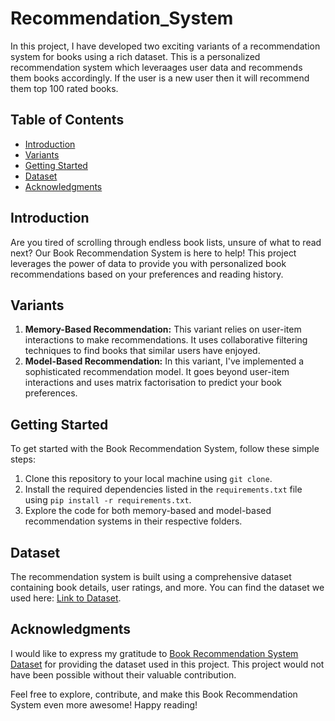 # Recommendation_System

<p>In this project, I have developed two exciting variants of a recommendation system for books using a rich dataset. This is a personalized recommendation system which leveraages user data and recommends them books accordingly. If the user is a new user then it will recommend them top 100 rated books.</p>

<h2>Table of Contents</h2>
<ul>
  <li><a href="#introduction">Introduction</a></li>
  <li><a href="#variants">Variants</a></li>
  <li><a href="#getting-started">Getting Started</a></li>
  <li><a href="#dataset">Dataset</a></li>
  <li><a href="#acknowledgments">Acknowledgments</a></li>
</ul>

<h2>Introduction</h2>

<p>Are you tired of scrolling through endless book lists, unsure of what to read next? Our Book Recommendation System is here to help! This project leverages the power of data to provide you with personalized book recommendations based on your preferences and reading history.</p>

<h2>Variants</h2>

<ol>
  <li><strong>Memory-Based Recommendation:</strong> This variant relies on user-item interactions to make recommendations. It uses collaborative filtering techniques to find books that similar users have enjoyed.</li>
  <li><strong>Model-Based Recommendation:</strong> In this variant, I've implemented a sophisticated recommendation model. It goes beyond user-item interactions and uses matrix factorisation  to predict your book preferences. </li>
</ol>

<h2>Getting Started</h2>

<p>To get started with the Book Recommendation System, follow these simple steps:</p>

<ol>
  <li>Clone this repository to your local machine using <code>git clone</code>.</li>
  <li>Install the required dependencies listed in the <code>requirements.txt</code> file using <code>pip install -r requirements.txt</code>.</li>
  <li>Explore the code for both memory-based and model-based recommendation systems in their respective folders.</li>
</ol>

<h2>Dataset</h2>

<p>The recommendation system is built using a comprehensive dataset containing book details, user ratings, and more. You can find the dataset we used here: <a href="insert_dataset_link_here">Link to Dataset</a>.</p>

<h2>Acknowledgments</h2>

<p>I would like to express my gratitude to <a href="https://www.kaggle.com/datasets/arashnic/book-recommendation-dataset">Book Recommendation System Dataset</a> for providing the dataset used in this project. This project would not have been possible without their valuable contribution.</p>

<p>Feel free to explore, contribute, and make this Book Recommendation System even more awesome! Happy reading!</p>

